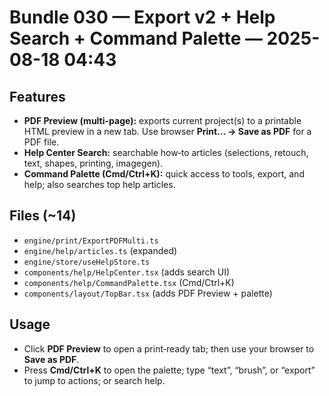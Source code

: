 # Bundle 030 — Export v2 + Help Search + Command Palette — 2025-08-18 04:43

## Features
- **PDF Preview (multi-page):** exports current project(s) to a printable HTML preview in a new tab. Use browser **Print… → Save as PDF** for a PDF file.
- **Help Center Search:** searchable how‑to articles (selections, retouch, text, shapes, printing, imagegen).
- **Command Palette (Cmd/Ctrl+K):** quick access to tools, export, and help; also searches top help articles.

## Files (~14)
- `engine/print/ExportPDFMulti.ts`
- `engine/help/articles.ts` (expanded)
- `engine/store/useHelpStore.ts`
- `components/help/HelpCenter.tsx` (adds search UI)
- `components/help/CommandPalette.tsx` (Cmd/Ctrl+K)
- `components/layout/TopBar.tsx` (adds PDF Preview + palette)

## Usage
- Click **PDF Preview** to open a print‑ready tab; then use your browser to **Save as PDF**.
- Press **Cmd/Ctrl+K** to open the palette; type “text”, “brush”, or “export” to jump to actions; or search help.

